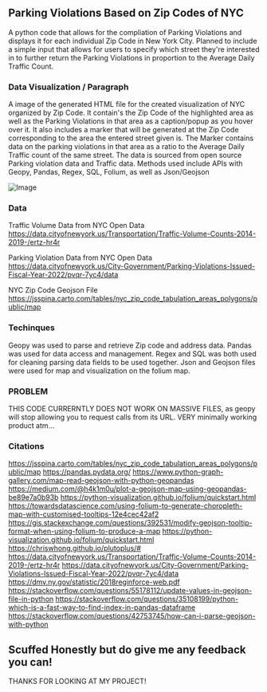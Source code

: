 ## Parking Violations Based on Zip Codes of NYC

A python code that allows for the compliation of Parking Violations and displays it for each individual Zip Code in New York City. Planned to include a simple input that allows for users to specify which street they're interested in to further return the Parking Violations in proportion to the Average Daily Traffic Count.

### Data Visualization / Paragraph

A image of the generated HTML file for the created visualization of NYC organized by Zip Code. It contain's the Zip Code of the highlighted area as well as the Parking Violations 
in that area as a caption/popup as you hover over it. It also includes a marker that will be generated at the Zip Code corresponding to the area the entered street given is. The Marker contains data on the parking violations in that area as a ratio to the Average Daily Traffic count of the same street. The data is sourced from open source Parking violation data and Traffic data. Methods used include APIs with Geopy, Pandas, Regex, SQL, Folium, as well as Json/Geojson

![Image](https://user-images.githubusercontent.com/32392170/145610406-3f62885e-ce04-435d-b518-e98e46b9cee0.png)

### Data

Traffic Volume Data from NYC Open Data
https://data.cityofnewyork.us/Transportation/Traffic-Volume-Counts-2014-2019-/ertz-hr4r

Parking Violation Data from NYC Open Data
https://data.cityofnewyork.us/City-Government/Parking-Violations-Issued-Fiscal-Year-2022/pvqr-7yc4/data

NYC Zip Code Geojson File
https://jsspina.carto.com/tables/nyc_zip_code_tabulation_areas_polygons/public/map

### Techinques 
 
Geopy was used to parse and retrieve Zip code and address data. Pandas was used for data access and management. Regex and SQL was both used for cleaning parsing data fields to be used together. Json and Geojson files were used for map and visualization on the folium map. 

### PROBLEM

THIS CODE CURRERNTLY DOES NOT WORK ON MASSIVE FILES, as geopy will stop allowing you to request calls from its URL. VERY minimally working product atm...

### Citations

https://jsspina.carto.com/tables/nyc_zip_code_tabulation_areas_polygons/public/map
https://pandas.pydata.org/
https://www.python-graph-gallery.com/map-read-geojson-with-python-geopandas
https://medium.com/@h4k1m0u/plot-a-geojson-map-using-geopandas-be89e7a0b93b
https://python-visualization.github.io/folium/quickstart.html
https://towardsdatascience.com/using-folium-to-generate-choropleth-map-with-customised-tooltips-12e4cec42af2
https://gis.stackexchange.com/questions/392531/modify-geojson-tooltip-format-when-using-folium-to-produce-a-map
https://python-visualization.github.io/folium/quickstart.html
https://chriswhong.github.io/plutoplus/#
https://data.cityofnewyork.us/Transportation/Traffic-Volume-Counts-2014-2019-/ertz-hr4r
https://data.cityofnewyork.us/City-Government/Parking-Violations-Issued-Fiscal-Year-2022/pvqr-7yc4/data
https://dmv.ny.gov/statistic/2018reginforce-web.pdf
https://stackoverflow.com/questions/55178112/update-values-in-geojson-file-in-python
https://stackoverflow.com/questions/35108199/python-which-is-a-fast-way-to-find-index-in-pandas-dataframe
https://stackoverflow.com/questions/42753745/how-can-i-parse-geojson-with-python

## Scuffed Honestly but do give me any feedback you can!

THANKS FOR LOOKING AT MY PROJECT!
